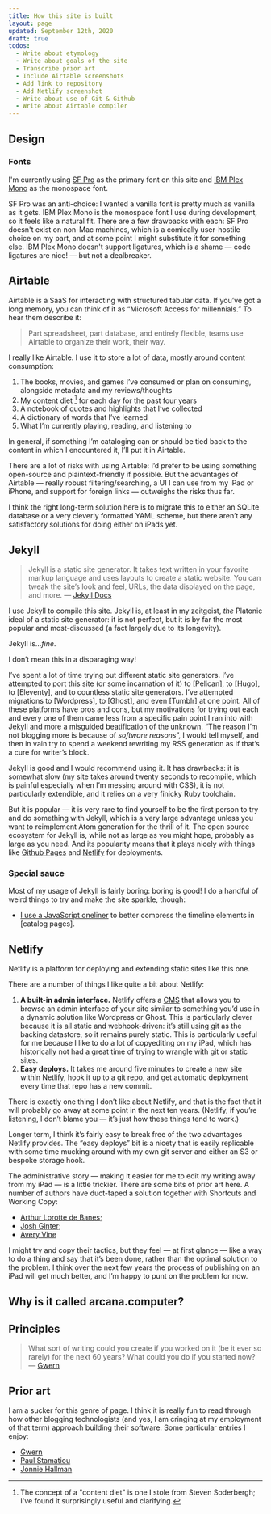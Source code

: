 ```yaml
---
title: How this site is built
layout: page
updated: September 12th, 2020
draft: true
todos:
  - Write about etymology
  - Write about goals of the site
  - Transcribe prior art
  - Include Airtable screenshots
  - Add link to repository
  - Add Netlify screenshot
  - Write about use of Git & Github
  - Write about Airtable compiler
---
```


## Design

### Fonts

I'm currently using [SF Pro](https://developer.apple.com/fonts/) as the primary font on this site and [IBM Plex Mono](https://fonts.google.com/specimen/IBM+Plex+Mono) as the monospace font.

SF Pro was an anti-choice: I wanted a vanilla font is pretty much as vanilla as it gets.  IBM Plex Mono is the monospace font I use during development,
so it feels like a natural fit. There are a few drawbacks with each: SF Pro doesn't exist on non-Mac machines, which is a comically user-hostile choice on my part,
and at some point I might substitute it for something else. IBM Plex Mono doesn't support ligatures, which is a shame — code ligatures are nice! — but not a dealbreaker.

## Airtable

Airtable is a SaaS for interacting with structured tabular data. If you’ve got a long memory, you can think of it as “Microsoft Access for millennials.” To hear them describe it:

> Part spreadsheet, part database, and entirely flexible, teams use Airtable to organize their work, their way.

I really like Airtable. I use it to store a lot of data, mostly around content consumption:

1. The books, movies, and games I’ve consumed or plan on consuming, alongside metadata and my reviews/thoughts
2. My content diet [^1] for each day for the past four years
3. A notebook of quotes and highlights that I’ve collected
4. A dictionary of words that I’ve learned
5. What I’m currently playing, reading, and listening to

In general, if something I’m cataloging can or should be tied back to the content in which I encountered it, I’ll put it in Airtable.

There are a lot of risks with using Airtable: I’d prefer to be using something open-source and plaintext-friendly if possible. But the advantages of Airtable — really robust filtering/searching, a UI I can use from my iPad or iPhone, and support for foreign links — outweighs the risks thus far.

I think the right long-term solution here is to migrate this to either an SQLite database or a very cleverly formatted YAML scheme, but there aren’t any satisfactory solutions for doing either on iPads yet. 

## Jekyll

> Jekyll is a static site generator. It takes text written in your favorite markup language and uses layouts to create a static website. You can tweak the site’s look and feel, URLs, the data displayed on the page, and more. — [Jekyll Docs](https://jekyllrb.com/docs/)

I use Jekyll to compile this site. Jekyll is, at least in my zeitgeist, *the* Platonic ideal of a static site generator: it is not perfect, but it is by far the most popular and most-discussed (a fact largely due to its longevity).

Jekyll is...*fine*. 

I don’t mean this in a disparaging way! 

I’ve spent a lot of time trying out different static site generators. I’ve attempted to port this site (or some incarnation of it) to [Pelican], to [Hugo], to [Eleventy], and to countless static site generators. I’ve attempted migrations to [Wordpress], to [Ghost], and even [Tumblr] at one point. All of these platforms have pros and cons, but my motivations for trying out each and every one of them came less from a specific pain point I ran into with Jekyll and more a misguided beatification of the unknown. “The reason I’m not blogging more is because of _software reasons_”, I would tell myself, and then in vain try to spend a weekend rewriting my RSS generation as if that’s a cure for writer’s block.

Jekyll is good and I would recommend using it.  It has drawbacks: it is somewhat slow (my site takes around twenty seconds to recompile, which is painful especially when I’m messing around with CSS), it is not particularly extendible, and it relies on a very finicky Ruby toolchain.

But it is popular — it is very rare to find yourself to be the first person to try and do something with Jekyll, which is a very large advantage unless you want to reimplement Atom generation for the thrill of it. The open source ecosystem for Jekyll is, while not as large as you might hope, probably as large as you need. And its popularity means that it plays nicely with things like [Github Pages]() and [Netlify]() for deployments.

### Special sauce

Most of my usage of Jekyll is fairly boring: boring is good! I do a handful of weird things to try
and make the site sparkle, though:

- [I use a JavaScript oneliner]() to better compress the timeline elements in [catalog pages].

## Netlify

Netlify is a platform for deploying and extending static sites like this one.

There are a number of things I like quite a bit about Netlify:

1. **A built-in admin interface.** Netlify offers a [CMS](https://github.com/netlify/netlify-cms) that allows you to browse an admin interface of your site similar to something you’d use in a dynamic solution like Wordpress or Ghost. This is particularly clever because it is all static and webhook-driven: it’s still using git as the backing datastore, so it remains purely static. This is particularly useful for me because I like to do a lot of copyediting on my iPad, which has historically not had a great time of trying to wrangle with git or static sites.
2. **Easy deploys.** It takes me around five minutes to create a new site within Netlify, hook it up to a git repo, and get automatic deployment every time that repo has a new commit.

There is exactly one thing I don’t like about Netlify, and that is the fact that it will probably go away at some point in the next ten years. (Netlify, if you’re listening, I don’t blame you — it’s just how these things tend to work.)

Longer term, I think it’s fairly easy to break free of the two advantages Netlify provides. The “easy deploys” bit is a nicety that is easily replicable with some time mucking around with my own git server and either an S3 or bespoke storage hook.

The administrative story — making it easier for me to edit my writing away from my iPad — is a little trickier. There are some bits of prior art here. A number of authors have duct-taped a solution together with Shortcuts and Working Copy:

- [Arthur Lorotte de Banes](https://sysless.com/updating-jekyll-blog-from-ipad/);
- [Josh Ginter](https://thesweetsetup.com/a-ulysses-shortcuts-and-working-copy-workflow-for-capturing-ideas-and-publishing-to-a-jekyll-based-blog/);
- [Avery Vine](https://www.averyvine.com/blog/programming/2019/10/04/publishing-to-jekyll-from-ipad-with-shortcuts-and-working-copy)

I might try and copy their tactics, but they feel — at first glance — like a way to do a thing and say that it’s been done, rather than the optimal solution to the problem. I think over the next few years the process of publishing on an iPad will get much better, and I’m happy to punt on the problem for now.

## Why is it called arcana.computer?

## Principles

> What sort of writing could you create if you worked on it (be it ever so rarely) for the next 60 years? 
> What could you do if you started now?
> — [Gwern](https://www.gwern.net/About#long-site)

## Prior art

I am a sucker for this genre of page. I think it is really fun to read through how other
blogging technologists (and yes, I am cringing at my employment of that term) approach building
their software. Some particular entries I enjoy:

- [Gwern](https://www.gwern.net/About)
- [Paul Stamatiou](https://paulstamatiou.com/about-this-website/)
- [Jonnie Hallman]()

[^1]: The concept of a "content diet" is one I stole from Steven Soderbergh; I've found it surprisingly useful and clarifying.